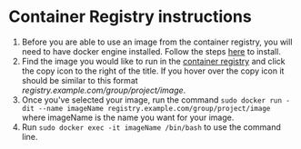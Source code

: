 # Container Registry instructions
1. Before you are able to use an image from the container registry, you will need to have docker engine installed. Follow the steps [here](https://docs.docker.com/engine/install/) to install.
2. Find the image you would like to run in the [container registry](https://gitlab.com/palisade/palisade-development/container_registry) and click the copy icon to the right of the title. If you hover over the copy icon it should be similar to this format *registry.example.com/group/project/image*. 
3. Once you've selected your image, run the command ```sudo docker run -dit --name imageName registry.example.com/group/project/image``` where imageName is the name you want for your image.
4. Run ```sudo docker exec -it imageName /bin/bash``` to use the command line.

